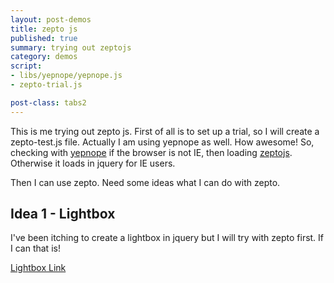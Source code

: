 ```yaml
---
layout: post-demos
title: zepto js
published: true
summary: trying out zeptojs
category: demos
script:
- libs/yepnope/yepnope.js
- zepto-trial.js

post-class: tabs2
---
```


This is me trying out zepto js. First of all is to set up a trial, so I will create a zepto-test.js file. Actually I am using yepnope as well. How awesome! So, checking with [yepnope](http://yepnopejs.com/) if the browser is not IE, then loading [zeptojs](http://zeptojs.com/). Otherwise it loads in jquery for IE users.

Then I can use zepto. Need some ideas what I can do with zepto.

## Idea 1 - Lightbox

I've been itching to create a lightbox in jquery but I will try with zepto first. If I can that is!

<a href="#" data-content="this is some great content that will be shown up in the lightbox!" class="lightbox-activator">Lightbox Link</a>

